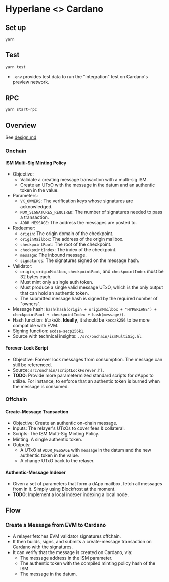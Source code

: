 # Hyperlane <> Cardano

## Set up
```sh
yarn
```

## Test

```sh
yarn test
```

- `.env` provides test data to run the "integration" test on Cardano's preview
  network.

## RPC
```
yarn start-rpc
```

## Overview
See [design.md](docs%2Fdesign.md)

### Onchain

#### ISM Multi-Sig Minting Policy

- Objective:
  - Validate a creating message transaction with a multi-sig ISM.
  - Create an UTxO with the message in the datum and an authentic token in the
    value.
- Parameters:
  - `VK_OWNERS`: The verification keys whose signatures are acknowledged.
  - `NUM_SIGNATURES_REQUIRED`: The number of signatures needed to pass a
    transaction.
  - `ADDR_MESSAGE`: The address the messages are posted to.
- Redeemer:
  - `origin`: The origin domain of the checkpoint.
  - `originMailbox`: The address of the origin mailbox.
  - `checkpointRoot`: The root of the checkpoint.
  - `checkpointIndex`: The index of the checkpoint.
  - `message`: The inbound message.
  - `signatures`: The signatures signed on the message hash.
- Validator:
  - `origin`, `originMailbox`, `checkpointRoot`, and `checkpointIndex` must be
    32 bytes each.
  - Must mint only a single auth token.
  - Must produce a single valid message UTxO, which is the only output that can
    hold an authentic token.
  - The submitted message hash is signed by the required number of "owners".
- Message hash:
  `hash(hash(origin + originMailbox + "HYPERLANE") + checkpointRoot + checkpointIndex + hash(message))`.
- Hash function: `blake2b`. **Ideally**, it should be `keccak256` to be more
  compatible with EVM.
- Signing function: `ecdsa-secp256k1`.
- Source with technical insights: `./src/onchain/ismMultiSig.hl`.

#### Forever-Lock Script

- Objective: Forever lock messages from consumption. The message can still be
  referenced.
- Source: `src/onchain/scriptLockForever.hl`.
- **TODO**: Provide more parametermized standard scripts for dApps to utilize.
  For instance, to enforce that an authentic token is burned when the message is
  consumed.

### Offchain

#### Create-Message Transaction

- Objective: Create an authentic on-chain message.
- Inputs: The relayer's UTxOs to cover fees & collateral.
- Scripts: The ISM Multi-Sig Minting Policy.
- Minting: A single authentic token.
- Outputs:
  - A UTxO at `ADDR_MESSAGE` with `message` in the datum and the new authentic
    token in the value.
  - A change UTxO back to the relayer.

#### Authentic-Message Indexer

- Given a set of parameters that form a dApp mailbox, fetch all messages from in
  it. Simply using Blockfrost at the moment.
- **TODO**: Implement a local indexer indexing a local node.

## Flow

### Create a Message from EVM to Cardano

- A relayer fetches EVM validator signatures offchain.
- It then builds, signs, and submits a create-message transaction on Cardano
  with the signatures.
- It can verify that the message is created on Cardano, via:
  - The message address in the ISM parameter.
  - The authentic token with the compiled minting policy hash of the ISM.
  - The message in the datum.
